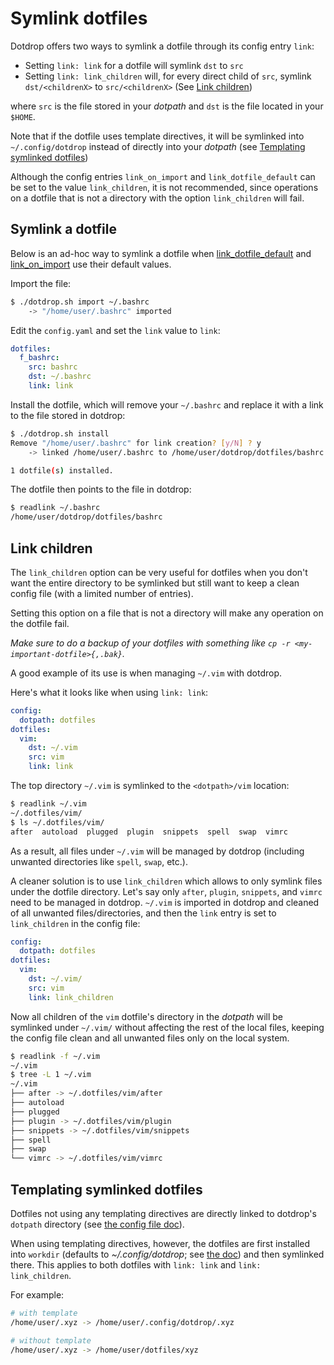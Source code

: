 # Symlink dotfiles

Dotdrop offers two ways to symlink a dotfile through its
config entry `link`:

* Setting `link: link` for a dotfile will symlink `dst` to `src`
* Setting `link: link_children` will, for every direct child of `src`, symlink `dst/<childrenX>` to `src/<childrenX>` (See [Link children](#link-children))

where `src` is the file stored in your *dotpath* and
`dst` is the file located in your `$HOME`.

Note that if the dotfile uses template directives, it will be symlinked into
`~/.config/dotdrop` instead of directly into your *dotpath*
(see [Templating symlinked dotfiles](#templating-symlinked-dotfiles))

Although the config entries `link_on_import` and `link_dotfile_default` can be set to the value `link_children`,
it is not recommended, since operations on a dotfile that is not a directory with the option `link_children`
will fail.

## Symlink a dotfile

Below is an ad-hoc way to symlink a dotfile when [link_dotfile_default](https://dotdrop.readthedocs.io/en/latest/config-format/#config-entry)
and [link_on_import](https://dotdrop.readthedocs.io/en/latest/config-format/#config-entry) use their default values.

Import the file:
```bash
$ ./dotdrop.sh import ~/.bashrc
	-> "/home/user/.bashrc" imported
```

Edit the `config.yaml` and set the `link` value to `link`:
```yaml
dotfiles:
  f_bashrc:
    src: bashrc
    dst: ~/.bashrc
    link: link
```

Install the dotfile, which will remove your `~/.bashrc` and replace it with a link to the file stored in dotdrop:
```bash
$ ./dotdrop.sh install
Remove "/home/user/.bashrc" for link creation? [y/N] ? y
	-> linked /home/user/.bashrc to /home/user/dotdrop/dotfiles/bashrc

1 dotfile(s) installed.
```

The dotfile then points to the file in dotdrop:
```bash
$ readlink ~/.bashrc
/home/user/dotdrop/dotfiles/bashrc
```

## Link children

The `link_children` option can be very useful for dotfiles when you don't want the entire
directory to be symlinked but still want to keep a clean config file (with a
limited number of entries).

Setting this option on a file that is not a directory will make any operation on the dotfile fail.

*Make sure to do a backup of your dotfiles with something like `cp -r <my-important-dotfile>{,.bak}`.*

A good example of its use is when managing `~/.vim` with dotdrop.

Here's what it looks like when using `link: link`:
```yaml
config:
  dotpath: dotfiles
dotfiles:
  vim:
    dst: ~/.vim
    src: vim
    link: link
```

The top directory `~/.vim` is symlinked to the `<dotpath>/vim` location:
```bash
$ readlink ~/.vim
~/.dotfiles/vim/
$ ls ~/.dotfiles/vim/
after  autoload  plugged  plugin  snippets  spell  swap  vimrc
```

As a result, all files under `~/.vim` will be managed by
dotdrop (including unwanted directories like `spell`, `swap`, etc.).

A cleaner solution is to use `link_children` which allows to only symlink
files under the dotfile directory. Let's say only `after`, `plugin`, `snippets`, and `vimrc`
need to be managed in dotdrop. `~/.vim` is imported in dotdrop and cleaned of all unwanted
files/directories, and then the `link` entry is set to `link_children` in the config file:
```yaml
config:
  dotpath: dotfiles
dotfiles:
  vim:
    dst: ~/.vim/
    src: vim
    link: link_children
```

Now all children of the `vim` dotfile's directory in the *dotpath* will be symlinked under `~/.vim/`
without affecting the rest of the local files, keeping the config file clean
and all unwanted files only on the local system.
```bash
$ readlink -f ~/.vim
~/.vim
$ tree -L 1 ~/.vim
~/.vim
├── after -> ~/.dotfiles/vim/after
├── autoload
├── plugged
├── plugin -> ~/.dotfiles/vim/plugin
├── snippets -> ~/.dotfiles/vim/snippets
├── spell
├── swap
└── vimrc -> ~/.dotfiles/vim/vimrc
```

## Templating symlinked dotfiles

Dotfiles not using any templating directives are directly linked
to dotdrop's `dotpath` directory (see [the config file doc](../config-file.md)).

When using templating directives, however, the dotfiles are first installed into
`workdir` (defaults to *~/.config/dotdrop*; see [the doc](../config-config.md))
and then symlinked there.
This applies to both dotfiles with `link: link` and `link: link_children`.

For example:
```bash
# with template
/home/user/.xyz -> /home/user/.config/dotdrop/.xyz

# without template
/home/user/.xyz -> /home/user/dotfiles/xyz
```
